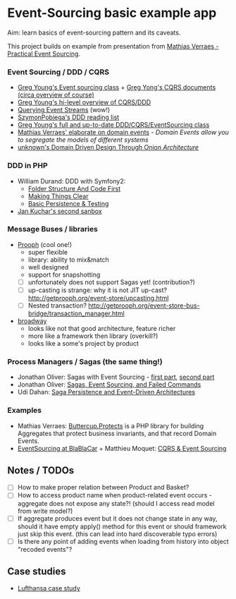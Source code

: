 # Event-Sourcing basic example app

Aim: learn basics of event-sourcing pattern and its caveats.

This project builds on example from presentation from [Mathias Verraes - Practical Event Sourcing](http://verraes.net/2014/03/practical-event-sourcing/).
 
### Event Sourcing / DDD / CQRS

- [Greg Young's Event sourcing class](https://www.youtube.com/watch?v=whCk1Q87_ZI) + [Greg Yong's CQRS documents (circa overview of course)](https://cqrs.files.wordpress.com/2010/11/cqrs_documents.pdf)
- [Greg Young's hi-level overview of CQRS/DDD](https://www.youtube.com/watch?v=KXqrBySgX-s)
- [Querying Event Streams](https://www.youtube.com/watch?v=DWhQggR13u8) (wow!)
- [SzymonPobiega's DDD reading list](https://gist.github.com/SzymonPobiega/5220595)
- [Greg Young's full and up-to-date DDD/CQRS/EventSourcing class](http://subscriptions.viddler.com/GregYoung)
- [Mathias Verraes' elaborate on domain events](http://verraes.net/2014/11/domain-events/) - *Domain Events allow you to segregate the models of different systems*
- [unknown's Domain Driven Design Through Onion *Architecture*](https://www.youtube.com/watch?v=pL9XeNjy_z4)

### DDD in PHP
- William Durand: DDD with Symfony2:
  - [Folder Structure And Code First](http://williamdurand.fr/2013/08/07/ddd-with-symfony2-folder-structure-and-code-first/)
  - [Making Things Clear](http://williamdurand.fr/2013/08/20/ddd-with-symfony2-making-things-clear/)
  - [Basic Persistence & Testing](http://williamdurand.fr/2013/11/13/ddd-with-symfony2-basic-persistence-and-testing/)
- [Jan Kuchar's second sanbox](https://gitlab.grifart.cz/jkuchar1/thesis-example-application)

### Message Buses / libraries

- [Prooph](http://getprooph.org/) (cool one!)
  - super flexible
  - library: ability to mix&match
  - well designed
  - support for snapshotting
  - [ ] unfortunately does not support Sagas yet! (contribution?)
  - [ ] up-casting is strange: why it is not JIT up-cast? http://getprooph.org/event-store/upcasting.html
  - [ ] Nested transaction? http://getprooph.org/event-store-bus-bridge/transaction_manager.html
- [broadway](https://github.com/qandidate-labs/broadway)
  - looks like not that good architecture, feature richer
  - more like a framework then library (overkill?)
  - looks like a some's project by product
 
### Process Managers / Sagas (the same thing!)
- Jonathan Oliver: Sagas with Event Sourcing - [first part](http://blog.jonathanoliver.com/cqrs-sagas-with-event-sourcing-part-i-of-ii/), [second part](http://blog.jonathanoliver.com/cqrs-sagas-with-event-sourcing-part-ii-of-ii/)
- Jonathan Oliver: [Sagas, Event Sourcing, and Failed Commands](http://blog.jonathanoliver.com/sagas-event-sourcing-and-failed-commands/)
- Udi Dahan: [Saga Persistence and Event-Driven Architectures](http://udidahan.com/2009/04/20/saga-persistence-and-event-driven-architectures/)

### Examples
- Mathias Verraes: [Buttercup.Protects](http://buttercup-php.github.io/protects/) is a PHP library for building Aggregates that protect business invariants, and that record Domain Events.
- [EventSourcing at BlaBlaCar](http://blablatech.com/blog/micro-service-at-blablacar) + Matthieu Moquet: [CQRS & Event Sourcing](https://speakerdeck.com/mattketmo/cqrs-and-event-sourcing)

## Notes / TODOs

- [ ] How to make proper relation between Product and Basket?
- [ ] How to access product name when product-related event occurs - aggregate does not expose any state?! (should I access read model from write model?)
- [ ] If aggregate produces event but it does not change state in any way, should it have empty apply() method for this event or should framework just skip this event. (this can lead into hard discoverable typo errors)
- [ ] Is there any point of adding events when loading from history into object "recoded events"?

## Case studies

- [Lufthansa case study](https://drive.google.com/file/d/0B_enB2DMKeyzbF96VjdKdjIzOHc/view)